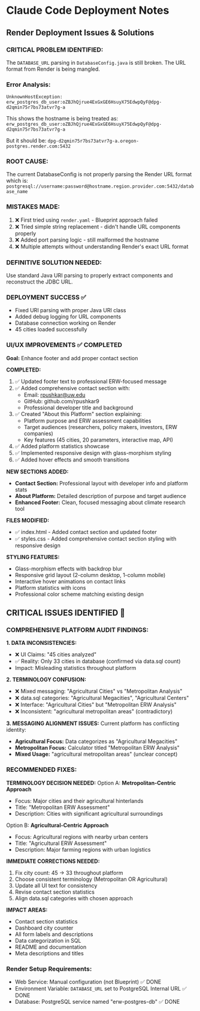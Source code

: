 # Claude Code Deployment Notes

## Render Deployment Issues & Solutions

### CRITICAL PROBLEM IDENTIFIED:
The `DATABASE_URL` parsing in `DatabaseConfig.java` is still broken. The URL format from Render is being mangled.

### Error Analysis:
```
UnknownHostException: erw_postgres_db_user:oZBJhQjrue4ExGxGE6HsuyX75EdwpQyF@dpg-d2qmin75r7bs73atvr7g-a
```

This shows the hostname is being treated as: `erw_postgres_db_user:oZBJhQjrue4ExGxGE6HsuyX75EdwpQyF@dpg-d2qmin75r7bs73atvr7g-a`

But it should be: `dpg-d2qmin75r7bs73atvr7g-a.oregon-postgres.render.com:5432`

### ROOT CAUSE:
The current DatabaseConfig is not properly parsing the Render URL format which is:
`postgresql://username:password@hostname.region.provider.com:5432/database_name`

### MISTAKES MADE:
1. ❌ First tried using `render.yaml` - Blueprint approach failed
2. ❌ Tried simple string replacement - didn't handle URL components properly
3. ❌ Added port parsing logic - still malformed the hostname
4. ❌ Multiple attempts without understanding Render's exact URL format

### DEFINITIVE SOLUTION NEEDED:
Use standard Java URI parsing to properly extract components and reconstruct the JDBC URL.

### DEPLOYMENT SUCCESS ✅
- Fixed URI parsing with proper Java URI class
- Added debug logging for URL components
- Database connection working on Render
- 45 cities loaded successfully

### UI/UX IMPROVEMENTS ✅ COMPLETED
**Goal:** Enhance footer and add proper contact section

**COMPLETED:**
1. ✅ Updated footer text to professional ERW-focused message
2. ✅ Added comprehensive contact section with:
   - Email: rpushkar@uw.edu
   - GitHub: github.com/rpushkar9
   - Professional developer title and background
3. ✅ Created "About this Platform" section explaining:
   - Platform purpose and ERW assessment capabilities
   - Target audiences (researchers, policy makers, investors, ERW companies)
   - Key features (45 cities, 20 parameters, interactive map, API)
4. ✅ Added platform statistics showcase
5. ✅ Implemented responsive design with glass-morphism styling
6. ✅ Added hover effects and smooth transitions

**NEW SECTIONS ADDED:**
- **Contact Section:** Professional layout with developer info and platform stats
- **About Platform:** Detailed description of purpose and target audience  
- **Enhanced Footer:** Clean, focused messaging about climate research tool

**FILES MODIFIED:**
- ✅ index.html - Added contact section and updated footer
- ✅ styles.css - Added comprehensive contact section styling with responsive design

**STYLING FEATURES:**
- Glass-morphism effects with backdrop blur
- Responsive grid layout (2-column desktop, 1-column mobile)
- Interactive hover animations on contact links
- Platform statistics with icons
- Professional color scheme matching existing design

## CRITICAL ISSUES IDENTIFIED 🚨

### COMPREHENSIVE PLATFORM AUDIT FINDINGS:

**1. DATA INCONSISTENCIES:**
- ❌ UI Claims: "45 cities analyzed" 
- ✅ Reality: Only 33 cities in database (confirmed via data.sql count)
- Impact: Misleading statistics throughout platform

**2. TERMINOLOGY CONFUSION:**
- ❌ Mixed messaging: "Agricultural Cities" vs "Metropolitan Analysis"
- ❌ data.sql categories: "Agricultural Megacities", "Agricultural Centers"
- ❌ Interface: "Agricultural Cities" but "Metropolitan ERW Analysis"
- ❌ Inconsistent: "agricultural metropolitan areas" (contradictory)

**3. MESSAGING ALIGNMENT ISSUES:**
Current platform has conflicting identity:
- **Agricultural Focus:** Data categorizes as "Agricultural Megacities"
- **Metropolitan Focus:** Calculator titled "Metropolitan ERW Analysis"
- **Mixed Usage:** "agricultural metropolitan areas" (unclear concept)

### RECOMMENDED FIXES:

**TERMINOLOGY DECISION NEEDED:**
Option A: **Metropolitan-Centric Approach**
- Focus: Major cities and their agricultural hinterlands
- Title: "Metropolitan ERW Assessment" 
- Description: Cities with significant agricultural surroundings

Option B: **Agricultural-Centric Approach**  
- Focus: Agricultural regions with nearby urban centers
- Title: "Agricultural ERW Assessment"
- Description: Major farming regions with urban logistics

**IMMEDIATE CORRECTIONS NEEDED:**
1. Fix city count: 45 → 33 throughout platform
2. Choose consistent terminology (Metropolitan OR Agricultural)
3. Update all UI text for consistency
4. Revise contact section statistics  
5. Align data.sql categories with chosen approach

**IMPACT AREAS:**
- Contact section statistics
- Dashboard city counter
- All form labels and descriptions
- Data categorization in SQL
- README and documentation
- Meta descriptions and titles

### Render Setup Requirements:
- Web Service: Manual configuration (not Blueprint) ✅ DONE
- Environment Variable: `DATABASE_URL` set to PostgreSQL Internal URL ✅ DONE  
- Database: PostgreSQL service named "erw-postgres-db" ✅ DONE